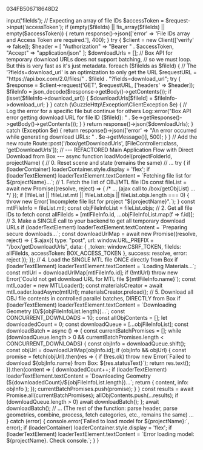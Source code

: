 034FB506718648D2

<?php
// ... (inside your FileController)

// This function can be kept, but we won't use it in the new flow
// public function getFileContent(Request $request) { ... }

/**
 * NEW FUNCTION: Gets temporary, pre-authenticated download URLs for multiple files from Box.
 */
public function getDownloadUrls(Request $request)
{
    $fileIds = $request->input('fileIds'); // Expecting an array of file IDs
    $accessToken = $request->input('accessToken');

    if (empty($fileIds) || !is_array($fileIds) || empty($accessToken)) {
        return response()->json(['error' => 'File IDs array and Access Token are required.'], 400);
    }

    try {
        $client = new Client(['verify' => false]);
        $header = [
            "Authorization" => "Bearer " . $accessToken,
            "Accept" => "application/json"
        ];

        $downloadUrls = [];

        // Box API for temporary download URLs does not support batching,
        // so we must loop. But this is very fast as it's just metadata.
        foreach ($fileIds as $fileId) {
            // The '?fields=download_url' is an optimization to only get the URL
            $requestURL = "https://api.box.com/2.0/files/" . $fileId . "?fields=download_url";
            
            try {
                $response = $client->request('GET', $requestURL, ['headers' => $header]);
                $fileInfo = json_decode($response->getBody()->getContents());
                
                if (isset($fileInfo->download_url)) {
                    $downloadUrls[$fileId] = $fileInfo->download_url;
                }
            } catch (\GuzzleHttp\Exception\ClientException $e) {
                // Log the error for a specific file but continue for others
                Log::error("Box API error getting download URL for file ID {$fileId}: " . $e->getResponse()->getBody()->getContents());
            }
        }

        return response()->json($downloadUrls);

    } catch (Exception $e) {
        return response()->json(['error' => "An error occurred while generating download URLs: " . $e->getMessage()], 500);
    }
}

// Add the new route
Route::post('/box/getDownloadUrls', [FileController::class, 'getDownloadUrls']);

// --- REFACTORED Main Application Flow with Direct Download from Box ---
async function loadModel(projectFolderId, projectName) {
    // 0. Reset scene and state (remains the same)
    // ...

    try {
        if (loaderContainer) loaderContainer.style.display = 'flex';
        if (loaderTextElement) loaderTextElement.textContent = `Fetching file list for ${projectName}...`;
        
        // 1. Fetch the list of OBJ/MTL file IDs
        const fileList = await new Promise((resolve, reject) => { /* ... (ajax call to /box/getObjList) ... */ });
        if (!fileList || !fileList.mtl || !fileList.objs || fileList.objs.length === 0) {
            throw new Error(`Incomplete file list for project "${projectName}".`);
        }

        const mtlFileInfo = fileList.mtl;
        const objFileInfoList = fileList.objs;

        // 2. Get all file IDs to fetch
        const allFileIds = [mtlFileInfo.id, ...objFileInfoList.map(f => f.id)];

        // 3. Make a SINGLE call to your backend to get all temporary download URLs
        if (loaderTextElement) loaderTextElement.textContent = `Preparing secure downloads...`;
        const downloadUrlMap = await new Promise((resolve, reject) => {
            $.ajax({
                type: "post",
                url: window.URL_PREFIX + "/box/getDownloadUrls",
                data: { _token: window.CSRF_TOKEN, fileIds: allFileIds, accessToken: BOX_ACCESS_TOKEN },
                success: resolve,
                error: reject
            });
        });

        // 4. Load the SINGLE MTL file ONCE directly from Box
        if (loaderTextElement) loaderTextElement.textContent = `Loading Materials...`;
        const mtlUrl = downloadUrlMap[mtlFileInfo.id];
        if (!mtlUrl) throw new Error(`Could not get download URL for MTL file ${mtlFileInfo.name}`);
        
        const mtlLoader = new MTLLoader();
        const materialsCreator = await mtlLoader.loadAsync(mtlUrl);
        materialsCreator.preload();

        // 5. Download all OBJ file contents in controlled parallel batches, DIRECTLY from Box
        if (loaderTextElement) loaderTextElement.textContent = `Downloading Geometry (0/${objFileInfoList.length})...`;
        const CONCURRENT_DOWNLOADS = 10;
        const allObjContents = [];
        let downloadedCount = 0;
        const downloadQueue = [...objFileInfoList];

        const downloadBatch = async () => {
            const currentBatchPromises = [];
            while (downloadQueue.length > 0 && currentBatchPromises.length < CONCURRENT_DOWNLOADS) {
                const objInfo = downloadQueue.shift();
                const objUrl = downloadUrlMap[objInfo.id];
                if (objInfo && objUrl) {
                    const promise = fetch(objUrl).then(res => {
                        if (!res.ok) throw new Error(`Failed to download ${objInfo.name} from Box: ${res.statusText}`);
                        return res.text();
                    }).then(content => {
                        downloadedCount++;
                        if (loaderTextElement) loaderTextElement.textContent = `Downloading Geometry (${downloadedCount}/${objFileInfoList.length})...`;
                        return { content, info: objInfo };
                    });
                    currentBatchPromises.push(promise);
                }
            }
            const results = await Promise.all(currentBatchPromises);
            allObjContents.push(...results);
            if (downloadQueue.length > 0) await downloadBatch();
        };

        await downloadBatch();

        // ... (The rest of the function: parse header, parse geometries, combine, process, fetch categories, etc., remains the same) ...

    } catch (error) {
        console.error(`Failed to load model for ${projectName}:`, error);
        if (loaderContainer) loaderContainer.style.display = 'flex';
        if (loaderTextElement) loaderTextElement.textContent = `Error loading model: ${projectName}. Check console.`;
    }
}


